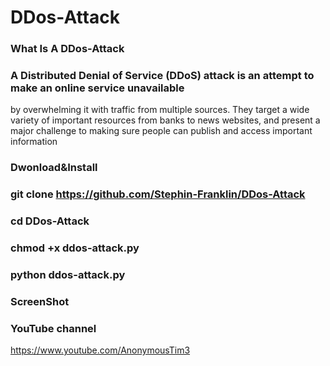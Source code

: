 



# DDos-Attack 
### What Is A DDos-Attack

### A Distributed Denial of Service (DDoS) attack is an attempt to make an online service unavailable 
by overwhelming it with traffic from multiple sources. They target a wide variety of important resources
from banks to news websites, and present a major challenge to making sure people can publish and access important information

### Dwonload&Install

### git clone https://github.com/Stephin-Franklin/DDos-Attack

### cd DDos-Attack

### chmod +x ddos-attack.py

### python ddos-attack.py

### ScreenShot 


### YouTube channel

https://www.youtube.com/AnonymousTim3

